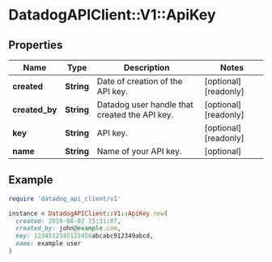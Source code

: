 # DatadogAPIClient::V1::ApiKey

## Properties

| Name | Type | Description | Notes |
| ---- | ---- | ----------- | ----- |
| **created** | **String** | Date of creation of the API key. | [optional][readonly] |
| **created_by** | **String** | Datadog user handle that created the API key. | [optional][readonly] |
| **key** | **String** | API key. | [optional][readonly] |
| **name** | **String** | Name of your API key. | [optional] |

## Example

```ruby
require 'datadog_api_client/v1'

instance = DatadogAPIClient::V1::ApiKey.new(
  created: 2019-08-02 15:31:07,
  created_by: john@example.com,
  key: 1234512345123456abcabc912349abcd,
  name: example user
)
```

